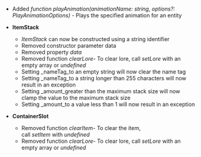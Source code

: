 

-   Added _function playAnimation(animationName: string, options?: PlayAnimationOptions)_ - Plays the specified animation for an entity
-   **ItemStack**
    -   _ItemStack_ can now be constructed using a string identifier
    -   Removed constructor parameter data
    -   Removed property _data_
    -   Removed function _clearLore_\- To clear lore, call _setLore_ with an empty array or _undefined_
    -   Setting _nameTag_to an empty string will now clear the name tag
    -   Setting _nameTag_to a string longer than 255 characters will now result in an exception
    -   Setting _amount_greater than the maximum stack size will now clamp the value to the maximum stack size
    -   Setting _amount_to a value less than 1 will now result in an exception

-   **ContainerSlot**
    -   Removed function _clearItem_\- To clear the item, call _setItem_ with _undefined_
    -   Removed function _clearLore_\- To clear lore, call _setLore_ with an empty array or _undefined_

